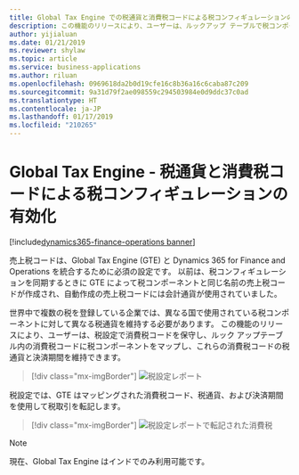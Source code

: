 ```yaml
---
title: Global Tax Engine での税通貨と消費税コードによる税コンフィギュレーションの有効化
description: この機能のリリースにより、ユーザーは、ルックアップ テーブルで税コンポーネントの税通貨を定義することができます。 ユーザーは、税設定で消費税コードを保守し、ルックアップ テーブル内の消費税コードに税コンポーネントをマップし、これらの消費税コードの期間およびレポート コードを保守することもできます。
author: yijialuan
ms.date: 01/21/2019
ms.reviewer: shylaw
ms.topic: article
ms.service: business-applications
ms.author: riluan
ms.openlocfilehash: 0969618da2b0d19cfe16c8b36a16c6caba87c209
ms.sourcegitcommit: 9a31d79f2ae098559c294503984e0d9ddc37c0ad
ms.translationtype: HT
ms.contentlocale: ja-JP
ms.lasthandoff: 01/17/2019
ms.locfileid: "210265"
---
```

#  <a name="global-tax-engine---enabling-tax-configuration-with-tax-currency-and-sales-tax-codes"></a>Global Tax Engine - 税通貨と消費税コードによる税コンフィギュレーションの有効化 
[!include[dynamics365-finance-operations banner](../includes/dynamics365-finance-operations.md)]


売上税コードは、Global Tax Engine (GTE) と Dynamics 365 for Finance and Operations を統合するために必須の設定です。 以前は、税コンフィギュレーションを同期するときに GTE によって税コンポーネントと同じ名前の売上税コードが作成され、自動作成の売上税コードには会計通貨が使用されていました。 

世界中で複数の税を登録している企業では、異なる国で使用されている税コンポーネントに対して異なる税通貨を維持する必要があります。 この機能のリリースにより、ユーザーは、税設定で消費税コードを保守し、ルック アップテーブル内の消費税コードに税コンポーネントをマップし、これらの消費税コードの税通貨と決済期間を維持できます。

> [!div class="mx-imgBorder"]
> ![税設定レポート](media/Tax-setup-Reporting.jpg "税設定レポート")

税設定では、GTE はマッピングされた消費税コード、税通貨、および決済期間を使用して税取引を転記します。

> [!div class="mx-imgBorder"]
> ![税設定レポートで転記された消費税](media/Tax-setup-Reporting-Posted-Sales-tax.jpg "税設定レポートで転記された消費税")

> [!NOTE]
> 現在、Global Tax Engine はインドでのみ利用可能です。
